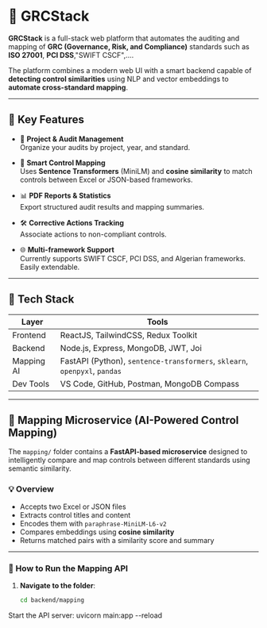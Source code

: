 # 🔐 GRCStack 

**GRCStack** is a full-stack web platform that automates the auditing and mapping of **GRC (Governance, Risk, and Compliance)** standards such as **ISO 27001**, **PCI DSS**,"SWIFT CSCF",....

The platform combines a modern web UI with a smart backend capable of **detecting control similarities** using NLP and vector embeddings to **automate cross-standard mapping**.

---

## 🧠 Key Features

- 🧾 **Project & Audit Management**  
  Organize your audits by project, year, and standard.

- 🧠 **Smart Control Mapping**  
  Uses **Sentence Transformers** (MiniLM) and **cosine similarity** to match controls between Excel or JSON-based frameworks.

- 📊 **PDF Reports & Statistics**  
  Export structured audit results and mapping summaries.

- 🛠️ **Corrective Actions Tracking**  
  Associate actions to non-compliant controls.

- 🌐 **Multi-framework Support**  
  Currently supports SWIFT CSCF, PCI DSS, and Algerian frameworks. Easily extendable.

---

## 🧰 Tech Stack

| Layer      | Tools                                                                 |
|------------|-----------------------------------------------------------------------|
| Frontend   | ReactJS, TailwindCSS, Redux Toolkit                                  |
| Backend    | Node.js, Express, MongoDB, JWT, Joi                                  |
| Mapping AI | FastAPI (Python), `sentence-transformers`, `sklearn`, `openpyxl`, `pandas` |
| Dev Tools  | VS Code, GitHub, Postman, MongoDB Compass                            |

---

## 🔁 Mapping Microservice (AI-Powered Control Mapping)

The `mapping/` folder contains a **FastAPI-based microservice** designed to intelligently compare and map controls between different standards using semantic similarity.

### 💡 Overview

- Accepts two Excel or JSON files
- Extracts control titles and content
- Encodes them with `paraphrase-MiniLM-L6-v2`
- Compares embeddings using **cosine similarity**
- Returns matched pairs with a similarity score and summary

---

### 🚀 How to Run the Mapping API

1. **Navigate to the folder**:
   ```bash
   cd backend/mapping
Start the API server:
uvicorn main:app --reload
